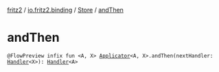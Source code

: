 [fritz2](../../index.md) / [io.fritz2.binding](../index.md) / [Store](index.md) / [andThen](./and-then.md)

# andThen

`@FlowPreview infix fun <A, X> `[`Applicator`](../-applicator/index.md)`<A, X>.andThen(nextHandler: `[`Handler`](../-handler/index.md)`<X>): `[`Handler`](../-handler/index.md)`<A>`